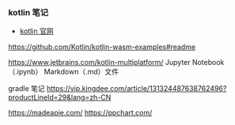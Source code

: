 ### kotlin 笔记

- [kotlin 官网](https://kotlinlang.org/docs/)

https://github.com/Kotlin/kotlin-wasm-examples#readme

https://www.jetbrains.com/kotlin-multiplatform/
Jupyter Notebook（.ipynb）
Markdown（.md）文件


gradle 笔记
https://vip.kingdee.com/article/131324487638762496?productLineId=29&lang=zh-CN

https://madeapie.com/
https://ppchart.com/